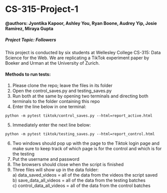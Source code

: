 # CS-315-Project-1
#### @authors: Jyontika Kapoor, Ashley You, Ryan Boone, Audrey Yip, Josie Ramírez, Miraya Gupta
##### Project Topic: Followers

This project is conducted by six students at Wellesley College CS-315: Data Science for the Web.
We are replicating a TikTok experiment paper by Boeker and Urman at the University of Zurich.

#### Methods to run tests:
1. Please clone the repo; leave the files in its folder
2. Open the control_saves.py and testing_saves.py
3. Run both at the same by opening two terminals and directing both terminals to the folder containing this repo
4. Enter the line below in one terminal:

```
python -m pytest tiktok/control_saves.py --html=report_active.html
```
5. Immediately enter the next line below:

```
python -m pytest tiktok/testing_saves.py --html=report_control.html

```
6. Two windows should pop up with the page to the Tiktok login page and make sure to keep track of which page is for the control and which is for the testing
7. Put the username and password
8. The browsers should close when the script is finished
9. Three files will show up in the data folder: <br />
       a) data_saved_videos = all of the data from the videos the script saved <br />
       b) save_data_all_videos = all of the data from the testing batches <br />
       c) control_data_all_videos = all of the data from the control batches <br />
